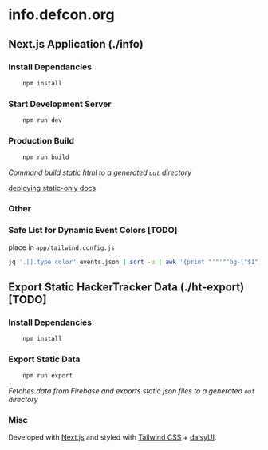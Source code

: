 # info.defcon.org

## Next.js Application (./info)

### Install Dependancies

```bash
    npm install
```

### Start Development Server

```bash
    npm run dev
```

### Production Build

```bash
    npm run build
```

_Command [build](https://nextjs.org/docs/app/building-your-application/deploying/static-exports) static html to a generated `out` directory_

[deploying static-only docs](https://nextjs.org/docs/app/building-your-application/deploying#static-only)

### Other

### Safe List for Dynamic Event Colors [TODO]

place in `app/tailwind.config.js`

```bash
jq '.[].type.color' events.json | sort -u | awk '{print "'"'"'bg-["$1"]'"'"',\n'"'"'hover:bg-["$1"]'"'"',"}' | tr -d \"
```

## Export Static HackerTracker Data (./ht-export) [TODO]

### Install Dependancies

```bash
    npm install
```

### Export Static Data

```bash
    npm run export
```

_Fetches data from Firebase and exports static json files to a generated `out` directory_

### Misc

Developed with [Next.js](https://nextjs.org) and styled with [Tailwind CSS](https://tailwindcss.com) + [daisyUI](https://daisyui.com).
